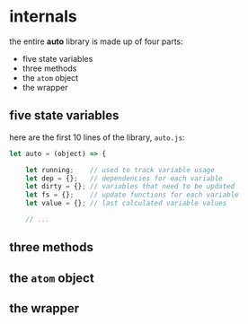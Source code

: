 # internals

the entire **auto** library is made up of four parts:

 - five state variables
 - three methods
 - the `atom` object
 - the wrapper

## five state variables

here are the first 10 lines of the library, `auto.js`:

```js
let auto = (object) => {

    let running;    // used to track variable usage
    let dep = {};   // dependencies for each variable
    let dirty = {}; // variables that need to be updated
    let fs = {};    // update functions for each variable
    let value = {}; // last calculated variable values

    // ...
```

## three methods

## the `atom` object

## the wrapper